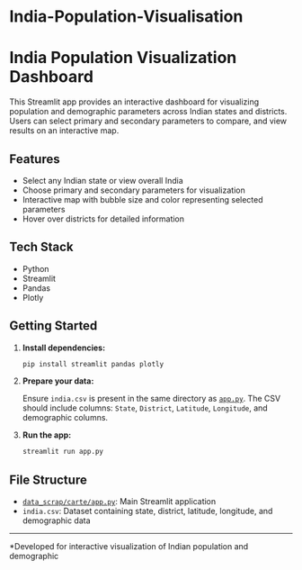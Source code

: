 # India-Population-Visualisation
# India Population Visualization Dashboard

This Streamlit app provides an interactive dashboard for visualizing population and demographic parameters across Indian states and districts. Users can select primary and secondary parameters to compare, and view results on an interactive map.

## Features

- Select any Indian state or view overall India
- Choose primary and secondary parameters for visualization
- Interactive map with bubble size and color representing selected parameters
- Hover over districts for detailed information

## Tech Stack

- Python
- Streamlit
- Pandas
- Plotly

## Getting Started

1. **Install dependencies:**

   ```sh
   pip install streamlit pandas plotly
   ```

2. **Prepare your data:**

   Ensure `india.csv` is present in the same directory as [`app.py`](app.py). The CSV should include columns: `State`, `District`, `Latitude`, `Longitude`, and demographic columns.

3. **Run the app:**

   ```sh
   streamlit run app.py
   ```

## File Structure

- [`data_scrap/carte/app.py`](app.py): Main Streamlit application
- `india.csv`: Dataset containing state, district, latitude, longitude, and demographic data

---

*Developed for interactive visualization of Indian population and demographic
